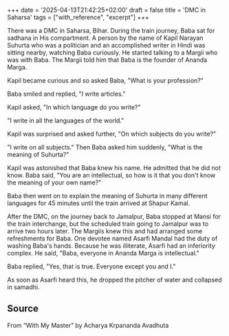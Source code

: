 +++
date = '2025-04-13T21:42:25+02:00'
draft = false
title = 'DMC in Saharsa'
tags = ["with_reference", "excerpt"]
+++

There was a DMC in Saharsa, Bihar. During the train journey, Baba sat for sadhana in His compartment. A person by the name of Kapil Narayan Suhurta who was a politician and an accomplished writer in Hindi was sitting nearby, watching Baba curiously. He started talking to a Margii who was with Baba. The Margii told him that Baba is the founder of Ananda Marga.

Kapil became curious and so asked Baba,
"What is your profession?"

Baba smiled and replied, "I write articles."

Kapil asked, "In which language do you write?"

"I write in all the languages of the world."

Kapil was surprised and asked further, "On which subjects do you write?"

"I write on all subjects." Then Baba asked him suddenly, "What is the meaning of Suhurta?"

Kapil was astonished that Baba knew his name. He admitted that he did not know. Baba said, "You are an intellectual, so how is it that you don't know the meaning of your own name?"

Baba then went on to explain the meaning of Suhurta in many different languages for 45 minutes until the train arrived at Shapur Kamal.

After the DMC, on the journey back to Jamalpur, Baba stopped at Mansi for the train interchange, but the scheduled train going to Jamalpur was to arrive two hours later. The Margiis knew this and had arranged some refreshments for Baba. One devotee named Asarfi Mandal had the duty of washing Baba's hands. Because he was illiterate, Asarfi had an inferiority complex. He said, "Baba, everyone in Ananda Marga is intellectual."

Baba replied, "Yes, that is true. Everyone except you and I."

As soon as Asarfi heard this, he dropped the pitcher of water and collapsed in samadhi.

## Source
From “With My Master” by Acharya Krpananda Avadhuta
